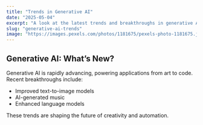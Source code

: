 ```yaml
---
title: "Trends in Generative AI"
date: "2025-05-04"
excerpt: "A look at the latest trends and breakthroughs in generative AI models."
slug: "generative-ai-trends"
image: "https://images.pexels.com/photos/1181675/pexels-photo-1181675.jpeg"
---
```


## Generative AI: What’s New?

Generative AI is rapidly advancing, powering applications from art to code. Recent breakthroughs include:

* Improved text-to-image models
* AI-generated music
* Enhanced language models

These trends are shaping the future of creativity and automation.
